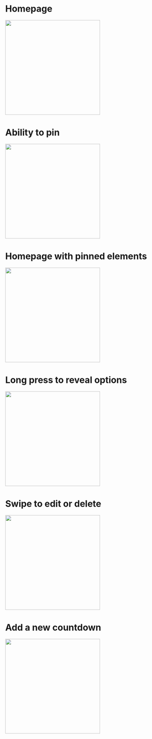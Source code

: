 # Homepage
<img src="https://github.com/Nikditten/TimePal/assets/48121115/588ea959-f69c-464e-b15b-a38c10eb8048" width="300" />

# Ability to pin
<img src="https://github.com/Nikditten/TimePal/assets/48121115/3f27d44e-d3e1-4226-8fc6-29aa92b945cf" width="300" />

# Homepage with pinned elements
<img src="https://github.com/Nikditten/TimePal/assets/48121115/3892bdc0-a622-48e7-a51e-c3c122af34b3" width="300" />

# Long press to reveal options
<img src="https://github.com/Nikditten/TimePal/assets/48121115/1a3123fa-f8c3-4e97-8d89-7cfaf1eb473a" width="300" />

# Swipe to edit or delete
<img src="https://github.com/Nikditten/TimePal/assets/48121115/9e489ac4-09f6-4970-8755-43b628ab319a" width="300" />

# Add a new countdown
<img src="https://github.com/Nikditten/TimePal/assets/48121115/c7043b60-b638-4ecf-9de8-a2548c661582" width="300" />
